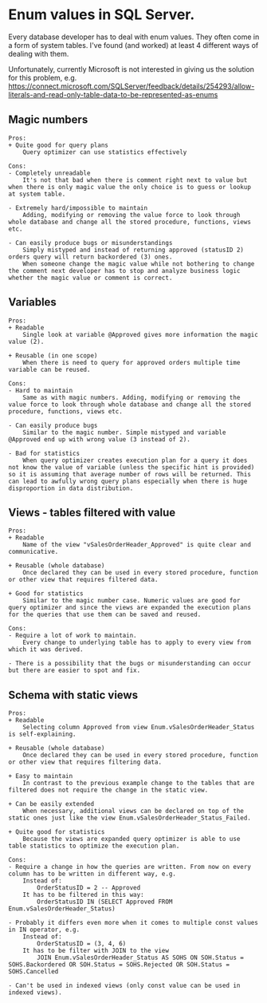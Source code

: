 ﻿Enum values in SQL Server.
=========================

Every database developer has to deal with enum values. They often come in a form of system tables. I've found (and worked) at least 4 different ways of dealing with them.

Unfortunately, currently Microsoft is not interested in giving us the solution for this problem, e.g. https://connect.microsoft.com/SQLServer/feedback/details/254293/allow-literals-and-read-only-table-data-to-be-represented-as-enums

Magic numbers
-------------
	Pros:
	+ Quite good for query plans 
		Query optimizer can use statistics effectively

	Cons:
	- Completely unreadable
		It's not that bad when there is comment right next to value but when there is only magic value the only choice is to guess or lookup at system table.
	
	- Extremely hard/impossible to maintain
		Adding, modifying or removing the value force to look through whole database and change all the stored procedure, functions, views etc.
	
	- Can easily produce bugs or misunderstandings
		Simply mistyped and instead of returning approved (statusID 2) orders query will return backordered (3) ones.
		When someone change the magic value while not bothering to change the comment next developer has to stop and analyze business logic whether the magic value or comment is correct.

Variables
---------
	Pros:
	+ Readable
		Single look at variable @Approved gives more information the magic value (2).
	
	+ Reusable (in one scope)
		When there is need to query for approved orders multiple time variable can be reused.

	Cons:
	- Hard to maintain
		Same as with magic numbers. Adding, modifying or removing the value force to look through whole database and change all the stored procedure, functions, views etc.
	
	- Can easily produce bugs
		Similar to the magic number. Simple mistyped and variable @Approved end up with wrong value (3 instead of 2).
	
	- Bad for statistics
		When query optimizer creates execution plan for a query it does not know the value of variable (unless the specific hint is provided) so it is assuming that average number of rows will be returned. This can lead to awfully wrong query plans especially when there is huge disproportion in data distribution.

Views - tables filtered with value
----------------------------------
	Pros:
	+ Readable
		Name of the view "vSalesOrderHeader_Approved" is quite clear and communicative.
	
	+ Reusable (whole database)
		Once declared they can be used in every stored procedure, function or other view that requires filtered data.

	+ Good for statistics
		Similar to the magic number case. Numeric values are good for query optimizer and since the views are expanded the execution plans for the queries that use them can be saved and reused.

	Cons:
	- Require a lot of work to maintain.
		Every change to underlying table has to apply to every view from which it was derived.
		
	- There is a possibility that the bugs or misunderstanding can occur but there are easier to spot and fix.

Schema with static views
------------------------
	Pros:
	+ Readable
		Selecting column Approved from view Enum.vSalesOrderHeader_Status is self-explaining. 
	
	+ Reusable (whole database)
		Once declared they can be used in every stored procedure, function or other view that requires filtering data.
		
	+ Easy to maintain
		In contrast to the previous example change to the tables that are filtered does not require the change in the static view.
	
	+ Can be easily extended
		When necessary, additional views can be declared on top of the static ones just like the view Enum.vSalesOrderHeader_Status_Failed.
	
	+ Quite good for statistics
		Because the views are expanded query optimizer is able to use table statistics to optimize the execution plan.

	Cons:
	- Require a change in how the queries are written. From now on every column has to be written in different way, e.g.
		Instead of:
			OrderStatusID = 2 -- Approved
		It has to be filtered in this way:
			OrderStatusID IN (SELECT Approved FROM Enum.vSalesOrderHeader_Status)
	
	- Probably it differs even more when it comes to multiple const values in IN operator, e.g.
		Instead of:
			OrderStatusID = (3, 4, 6)
		It has to be filter with JOIN to the view
			JOIN Enum.vSalesOrderHeader_Status AS SOHS ON SOH.Status = SOHS.Backordered OR SOH.Status = SOHS.Rejected OR SOH.Status = SOHS.Cancelled
	
	- Can't be used in indexed views (only const value can be used in indexed views).